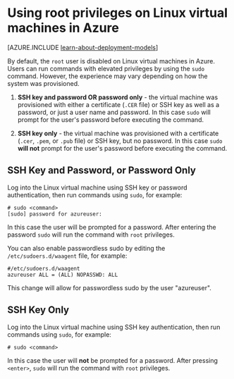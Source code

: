 <properties 
	pageTitle="Use root privileges on Linux virtual machines | Microsoft Azure" 
	description="Learn how to use root privileges on a Linux virtual machine in Azure." 
	services="virtual-machines-linux" 
	documentationCenter="" 
	authors="szarkos" 
	manager="timlt" 
	editor=""
	tags="azure-service-management,azure-resource-manager" />

<tags 
	ms.service="virtual-machines-linux" 
	ms.workload="infrastructure-services" 
	ms.tgt_pltfrm="vm-linux" 
	ms.devlang="na" 
	ms.topic="article" 
	ms.date="10/17/2016" 
	ms.author="szark"/>


# Using root privileges on Linux virtual machines in Azure

[AZURE.INCLUDE [learn-about-deployment-models](../../includes/learn-about-deployment-models-both-include.md)]

By default, the `root` user is disabled on Linux virtual machines in Azure. Users can run commands with elevated privileges by using the `sudo` command. However, the experience may vary depending on how the system was provisioned.

1. **SSH key and password OR password only** - the virtual machine was provisioned with either a certificate (`.CER` file) or SSH key as well as a password, or just a user name and password. In this case `sudo` will prompt for the user's password before executing the command.

2. **SSH key only** - the virtual machine was provisioned with a certificate (`.cer`, `.pem`, or `.pub` file) or SSH key, but no password.  In this case `sudo` **will not** prompt for the user's password before executing the command.


## SSH Key and Password, or Password Only

Log into the Linux virtual machine using SSH key or password authentication, then run commands using `sudo`, for example:

	# sudo <command>
	[sudo] password for azureuser:

In this case the user will be prompted for a password. After entering the password `sudo` will run the command with `root` privileges.

You can also enable passwordless sudo by editing the `/etc/sudoers.d/waagent` file, for example:

	#/etc/sudoers.d/waagent
	azureuser ALL = (ALL) NOPASSWD: ALL

This change will allow for passwordless sudo by the user "azureuser".

## SSH Key Only

Log into the Linux virtual machine using SSH key authentication, then run commands using `sudo`, for example:

	# sudo <command>

In this case the user will **not** be prompted for a password. After pressing `<enter>`, `sudo` will run the command with `root` privileges.

 
